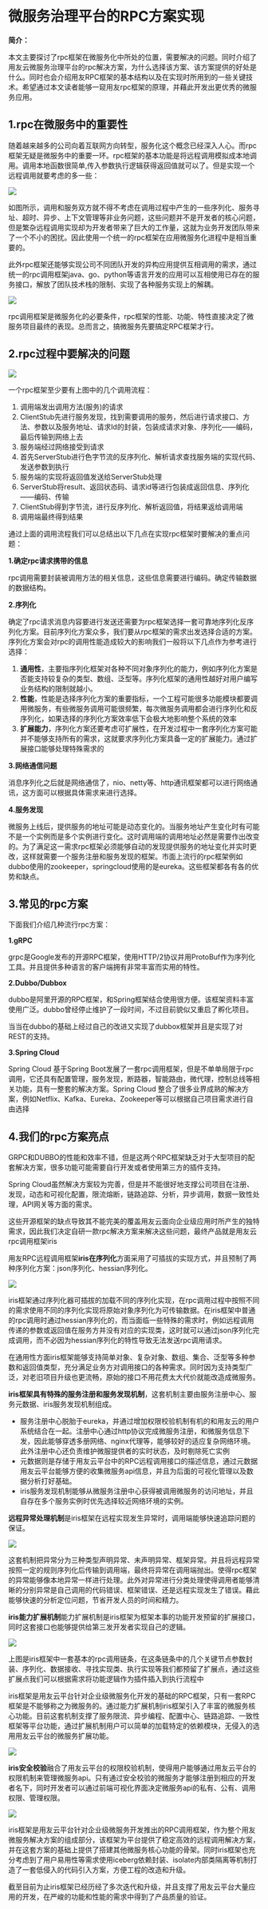 # 微服务治理平台的RPC方案实现

**简介：**

本文主要探讨了rpc框架在微服务化中所处的位置，需要解决的问题。同时介绍了用友云微服务治理平台的rpc解决方案，为什么选择该方案、该方案提供的好处是什么。同时也会介绍用友RPC框架的基本结构以及在实现时所用到的一些关键技术。希望通过本文读者能够一窥用友rpc框架的原理，并藉此开发出更优秀的微服务应用。

## 1.rpc在微服务中的重要性
随着越来越多的公司向着互联网方向转型，服务化这个概念已经深入人心。而rpc框架无疑是微服务中的重要一环。rpc框架的基本功能是将远程调用模拟成本地调用。调用本地函数很简单,传入参数执行逻辑获得返回值就可以了。但是实现一个远程调用就要考虑的多一些：

![](/articles/201808/images/articles8/images8.1.png)

如图所示，调用和服务双方就不得不考虑在调用过程中产生的一些序列化、服务寻址、超时、异步、上下文管理等非业务问题，这些问题并不是开发者的核心问题，但是繁杂远程调用实现却为开发者带来了巨大的工作量，这就为业务开发团队带来了一个不小的困扰。因此使用一个统一的rpc框架在应用微服务化进程中是相当重要的。

此外rpc框架还能够实现公司不同团队开发的异构应用提供互相调用的需求，通过统一的rpc调用框架java、go、python等语言开发的应用可以互相使用已存在的服务接口，解放了团队技术栈的限制、实现了各种服务实现上的解耦。

![](/articles/201808/images/articles8/images8.2.png)


rpc调用框架是微服务化的必要条件，rpc框架的性能、功能、特性直接决定了微服务项目最终的表现。总而言之，搞微服务先要搞定RPC框架才行。

## 2.rpc过程中要解决的问题

![](/articles/201808/images/articles8/images8.3.png)

一个rpc框架至少要有上图中的几个调用流程：

1. 调用端发出调用方法(服务)的请求
2. ClientStub先进行服务发现，找到需要调用的服务，然后进行请求接口、方法、参数以及服务地址、请求Id的封装，包装成请求对象、序列化——编码，最后传输到网络上去
3. 服务端经过网络接受到请求
4. 首先ServerStub进行色字节流的反序列化、解析请求查找服务端的实现代码、发送参数到执行
5. 服务端的实现将返回值发送给ServerStub处理
6. ServerStub将result、返回状态码、请求id等进行包装成返回信息、序列化——编码、传输
7. ClientStub得到字节流，进行反序列化、解析返回值，将结果返给调用端
8. 调用端最终得到结果

通过上面的调用流程我们可以总结出以下几点在实现rpc框架时要解决的重点问题：

**1.确定rpc请求携带的信息**

rpc调用需要封装被调用方法的相关信息，这些信息需要进行编码。确定传输数据的数据结构。

**2.序列化**

确定了rpc请求消息内容要进行发送还需要为rpc框架选择一套可靠地序列化反序列化方案。目前序列化方案众多，我们要从rpc框架的需求出发选择合适的方案。序列化方案会对rpc的调用性能造成较大的影响我们一般将以下几点作为参考进行选择：

1. **通用性**，主要指序列化框架对各种不同对象序列化的能力，例如序列化方案是否能支持较复杂的类型、数组、泛型等。序列化框架的通用性越好对用户编写业务结构的限制就越小。
2. **性能**，性能是选择序列化方案的重要指标，一个工程可能很多功能模块都要调用微服务，有些微服务调用可能很频繁，每次微服务调用都会进行序列化和反序列化，如果选择的序列化方案效率低下会极大地影响整个系统的效率
3. **扩展能力**，序列化方案还要考虑可扩展性，在开发过程中一套序列化方案可能并不能够支持所有的需求，这就要求序列化方案具备一定的扩展能力。通过扩展接口能够处理特殊需求的

**3.网络通信问题**

消息序列化之后就是网络通信了，nio、netty等、http通讯框架都可以进行网络通讯，这方面可以根据具体需求来进行选择。

**4.服务发现**

微服务上线后，提供服务的地址可能是动态变化的。当服务地址产生变化时有可能不是一个实例而是多个实例进行变化。这时调用端的调用地址必然是需要作出改变的。为了满足这一需求rpc框架必须能够自动的发现提供服务的地址变化并实时更改，这样就需要一个服务注册和服务发现的框架。市面上流行的rpc框架例如dubbo使用的zookeeper，springcloud使用的是eureka。这些框架都各有各的优势和缺点。

## 3.常见的rpc方案
下面我们介绍几种流行rpc方案：

**1.gRPC**

grpc是Google发布的开源RPC框架，使用HTTP/2协议并用ProtoBuf作为序列化工具。并且提供多种语言的客户端拥有非常丰富而实用的特性。

**2.Dubbo/Dubbox**

dubbo是阿里开源的RPC框架，和Spring框架结合使用很方便。该框架资料丰富使用广泛。dubbo曾经停止维护了一段时间，不过目前貌似又重启了孵化项目。

当当在dubbo的基础上经过自己的改进又实现了dubbox框架并且是实现了对REST的支持。

**3.Spring Cloud**

Spring Cloud 基于Spring Boot发展了一套rpc调用框架，但是不单单局限于rpc调用，它还具有配置管理，服务发现，断路器，智能路由，微代理，控制总线等相关功能，具有一整套的解决方案。Spring Cloud 整合了很多业界成熟的解决方案，例如Netflix、Kafka、Eureka、Zookeeper等可以根据自己项目需求进行自由选择

## 4.我们的rpc方案亮点

GRPC和DUBBO的性能和效率不错，但是这两个RPC框架缺乏对于大型项目的配套解决方案，很多功能可能需要自行开发或者使用第三方的插件支持。

Spring Cloud虽然解决方案较为完善，但是并不能很好地支撑公司项目在注册、发现，动态和可视化配置，限流熔断，链路追踪、分析，异步调用，数据一致性处理，API网关等方面的需求。

这些开源框架的缺点导致其不能完美的覆盖用友云面向企业级应用时所产生的独特需求，因此我们决定自研一款rpc解决方案来解决这些问题，最终产品就是用友云rpc调用框架iris

用友RPC远程调用框架**iris在序列化**方面采用了可插拔的实现方式，并且预制了两种序列化方案：json序列化、hessian序列化。

![](/articles/201808/images/articles8/images8.4.png)


iris框架通过序列化器可插拔的加载不同的序列化实现，在rpc调用过程中按照不同的需求使用不同的序列化实现将原始对象序列化为可传输数据。在iris框架中普通的rpc调用时通过hessian序列化的，而当面临一些特殊的需求时，例如远程调用传递的参数或返回值在服务方并没有对应的实现类，这时就可以通过json序列化完成调用，而不必因为hessian序列化的特性导致无法发送rpc调用请求。

在通用性方面iris框架能够支持简单对象、复杂对象、数组、集合、泛型等多种参数和返回值类型，充分满足业务方对调用接口的各种需求。同时因为支持类型广泛，对老旧项目升级也更流畅，原始的接口不用花费太大代价就能改造成微服务。

**iris框架具有特殊的服务注册和服务发现机制**，这套机制主要由服务注册中心、服务元数据、iris服务发现机制组成。

* 服务注册中心脱胎于eureka，并通过增加权限校验机制有机的和用友云的用户系统结合在一起。注册中心通过http协议完成微服务注册，和微服务信息下发，因此能够穿透多册网络、nginx代理等，能够较好的适应复杂网络环境。此外注册中心还负责维护微服提供者的实时状态，及时剔除死亡实例
* 元数据则是存储于用友云平台中的RPC远程调用接口的描述信息，通过元数据用友云平台能够方便的收集微服务api信息，并且为后面的可视化管理以及数据分析打好基础。
* iris服务发现机制能够从微服务注册中心获得被调用微服务的访问地址，并且自存在多个服务实例时优先选择较近网络环境的实例。

**远程异常处理机制**是iris框架在远程实现发生异常时，调用端能够快速追踪问题的保证。

![](/articles/201808/images/articles8/images8.5.png)


这套机制把异常分为三种类型声明异常、未声明异常、框架异常。并且将远程异常按照一定的规则序列化后传输到调用端，最终将异常在调用端抛出。使得rpc框架的异常能够像本地异常一样进行处理。此外对异常进行分类处理使得调用者能够清晰的分别异常是自己调用的代码错误、框架错误、还是远程实现发生了错误。藉此能够快速的分析定位问题，节省开发人员的时间和精力。

**iris能力扩展机制**能力扩展机制是iris框架为框架本事的功能开发预留的扩展接口，同时这套接口也能够提供给第三发开发者实现自己的逻辑。

![](/articles/201808/images/articles8/images8.6.png)

上图是iris框架中一套基本的rpc调用链条，在这条链条中的几个关键节点参数封装、序列化、数据接收、寻找实现类、执行实现等我们都预留了扩展点，通过这些扩展点我们可以根据需求将功能逻辑作为插件插入到执行流程中

iris框架是用友云平台针对企业级微服务化开发的基础的RPC框架，只有一套RPC框架是不能够称之为微服务的。通过能力扩展机制iris框架引入了丰富的微服务核心功能。目前这套机制支撑了服务限流、异步编程、配置中心、链路追踪、一致性框架等平台功能，通过扩展机制用户可以简单的加载特定的依赖模块，无侵入的选用用友云平台的微服务扩展功能。

![](/articles/201808/images/articles8/images8.7.png)


**iris安全校验**融合了用友云平台的权限校验机制，使得用户能够通过用友云平台的权限机制来管理微服务api。只有通过安全校验的微服务才能够注册到相应的开发者名下，同时开发者可以通过前端可视化界面决定微服务api的私有、公有、调用权限、管理权限。

![](/articles/201808/images/articles8/images8.8.png)


iris框架是用友云平台针对企业级微服务开发推出的RPC调用框架，作为整个用友微服务解决方案的组成部分，该框架为平台提供了稳定高效的远程调用解决方案，并在这套方案的基础上提供了搭建其他微服务核心功能的骨架。同时iris框架也充分考虑到了用户易用性等需求使用iceberg依赖封装、isolate内部类隔离等机制打造了一套低侵入的代码引入方案，方便工程的改造和升级。

截至目前为止iris框架已经历经了多次迭代和升级，并且支撑了用友云平台大量应用的开发，在严峻的功能和性能的需求中得到了产品质量的验证。
